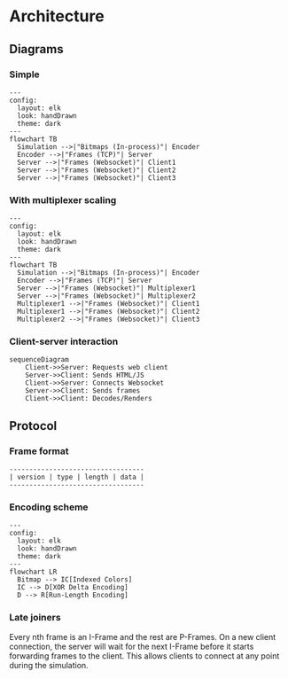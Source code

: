 # Architecture

## Diagrams

### Simple

```mermaid
---
config:
  layout: elk
  look: handDrawn
  theme: dark
---
flowchart TB
  Simulation -->|"Bitmaps (In-process)"| Encoder
  Encoder -->|"Frames (TCP)"| Server
  Server -->|"Frames (Websocket)"| Client1
  Server -->|"Frames (Websocket)"| Client2
  Server -->|"Frames (Websocket)"| Client3
```

### With multiplexer scaling

```mermaid
---
config:
  layout: elk
  look: handDrawn
  theme: dark
---
flowchart TB
  Simulation -->|"Bitmaps (In-process)"| Encoder
  Encoder -->|"Frames (TCP)"| Server
  Server -->|"Frames (Websocket)"| Multiplexer1
  Server -->|"Frames (Websocket)"| Multiplexer2
  Multiplexer1 -->|"Frames (Websocket)"| Client1
  Multiplexer1 -->|"Frames (Websocket)"| Client2
  Multiplexer2 -->|"Frames (Websocket)"| Client3
```

### Client-server interaction

```mermaid
sequenceDiagram
    Client->>Server: Requests web client
    Server->>Client: Sends HTML/JS
    Client->>Server: Connects Websocket
    Server->>Client: Sends frames
    Client->>Client: Decodes/Renders
```

## Protocol

### Frame format

```
----------------------------------
| version | type | length | data |
----------------------------------
```

### Encoding scheme

```mermaid
---
config:
  layout: elk
  look: handDrawn
  theme: dark
---
flowchart LR
  Bitmap --> IC[Indexed Colors]
  IC --> D[XOR Delta Encoding]
  D --> R[Run-Length Encoding]
```

### Late joiners

Every nth frame is an I-Frame and the rest are P-Frames. On a new client connection, the server will wait for the next I-Frame before it starts forwarding frames to the client. This allows clients to connect at any point during the simulation.